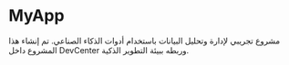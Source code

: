 # MyApp

مشروع تجريبي لإدارة وتحليل البيانات باستخدام أدوات الذكاء الصناعي.
تم إنشاء هذا المشروع داخل DevCenter وربطه ببيئة التطوير الذكية.

